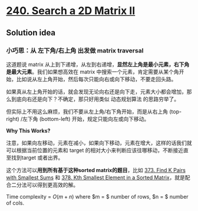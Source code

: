 # [240. Search a 2D Matrix II](https://leetcode.com/problems/search-a-2d-matrix-ii/description/)

## Solution idea

### 小巧思：从 左下角/右上角 出发做 matrix traversal

这道题说 matrix 从上到下递增，从左到右递增，**显然左上角是最小元素，右下角是最大元素**。我们如果想高效在 matrix 中搜索一个元素，肯定需要从某个角开始，比如说从左上角开始，然后每次只能向右或向下移动，不要走回头路。

如果真从左上角开始的话，就会发现无论向右还是向下走，元素大小都会增加，那么到底向右还是向下？不确定，那只好用类似 动态规划算法 的思路穷举了。

但实际上不用这么麻烦，我们不要从左上角/右下角开始，而是从右上角 (top-right) /左下角 (bottom-left) 开始，规定只能向左或向下移动。

**Why This Works?**

注意，如果向左移动，元素在减小，如果向下移动，元素在增大，这样的话我们就可以根据当前位置的元素和 target 的相对大小来判断应该往哪移动，不断接近直至找到target 或者出界。

这个方法可以**用到所有基于这种sorted matrix的题目**，比如 [373. Find K Pairs with Smallest Sums](https://leetcode.com/problems/find-k-pairs-with-smallest-sums/description/) 和 [378. Kth Smallest Element in a Sorted Matrix](https://leetcode.com/problems/kth-smallest-element-in-a-sorted-matrix/description/)，就是配合二分法可以得到更高效的解。

Time complexity = $O(m+n)$ where $m = $ number of rows, $n = $ number of cols.